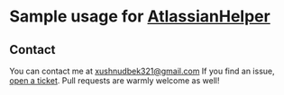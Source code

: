 # Sample usage for  [AtlassianHelper](https://github.com/Khushnid/AtlassianHelper) 
 
## Contact
You can contact me at <xushnudbek321@gmail.com> If you find an issue, [open a ticket](https://github.com/Khushnid/IntergrationJira/issues/new). Pull requests are warmly welcome as well!
